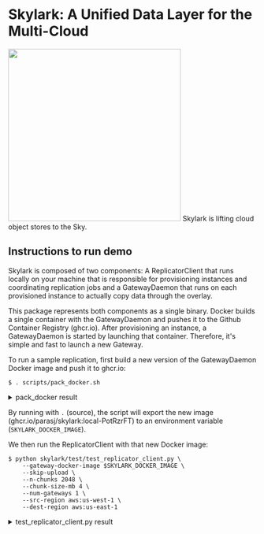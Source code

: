 # Skylark: A Unified Data Layer for the Multi-Cloud

<img src="https://gist.githubusercontent.com/parasj/d67e6e161ea1329d4509c69bc3325dcb/raw/232009efdeb8620d2acb91aec111dedf98fdae18/skylark.jpg" width="350px">
Skylark is lifting cloud object stores to the Sky.

## Instructions to run demo
Skylark is composed of two components: A ReplicatorClient that runs locally on your machine that is responsible for provisioning instances and coordinating replication jobs and a GatewayDaemon that runs on each provisioned instance to actually copy data through the overlay.

This package represents both components as a single binary. Docker builds a single container with the GatewayDaemon and pushes it to the Github Container Registry (ghcr.io). After provisioning an instance, a GatewayDaemon is started by launching that container. Therefore, it's simple and fast to launch a new Gateway.

To run a sample replication, first build a new version of the GatewayDaemon Docker image and push it to ghcr.io:

```$ . scripts/pack_docker.sh```
<details>
<summary>pack_docker result</summary>
<br>

```
Building docker image
[+] Building 0.0s (2/2) FINISHED
 => [internal] load build definition from Dockerfile                                                                                               0.0s
 => => transferring dockerfile: 2B                                                                                                                 0.0s
 => [internal] load .dockerignore                                                                                                                  0.0s
 => => transferring context: 2B                                                                                                                    0.0s
failed to solve with frontend dockerfile.v0: failed to read dockerfile: open /var/lib/docker/tmp/buildkit-mount683951637/Dockerfile: no such file or directory
Uploading docker image to ghcr.io/parasj/skylark:local-PotRzrFT
The push refers to repository [ghcr.io/parasj/skylark]
20d2ed8618ca: Layer already exists
1c4146875228: Layer already exists
1f4f7ac2f199: Layer already exists
d1e36ec88afa: Layer already exists
824bf068fd3d: Layer already exists
local-PotRzrFT: digest: sha256:f412e376290d5a7bad28aca57ce9ffcf579e8dd7db3f4d6fb68ceae829d0a6b2 size: 1371
Deleted build cache objects:
tltkismwtov5n8zokghil1py9
u0e2ymhmv64oriiq66ibepn63

Total reclaimed space: 0B
SKYLARK_DOCKER_IMAGE=ghcr.io/parasj/skylark:local-PotRzrFT
```

</details>

By running with `.` (source), the script will export the new image (ghcr.io/parasj/skylark:local-PotRzrFT) to an environment variable (`SKYLARK_DOCKER_IMAGE`).

We then run the ReplicatorClient with that new Docker image:
```
$ python skylark/test/test_replicator_client.py \
    --gateway-docker-image $SKYLARK_DOCKER_IMAGE \
    --skip-upload \
    --n-chunks 2048 \
    --chunk-size-mb 4 \
    --num-gateways 1 \
    --src-region aws:us-west-1 \
    --dest-region aws:us-east-1
```
<details>
<summary>test_replicator_client.py result</summary>
<br>
</details>
